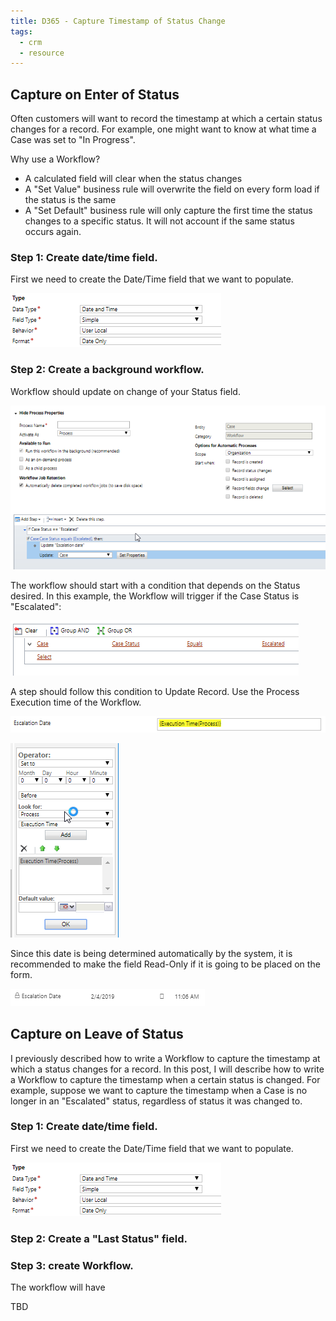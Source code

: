 ```yaml
---
title: D365 - Capture Timestamp of Status Change
tags:
  - crm
  - resource
---
```



## Capture on Enter of Status

Often customers will want to record the timestamp at which a certain status changes for a record. For example, one might want to know at what time a Case was set to "In Progress". 

Why use a Workflow?
- A calculated field will clear when the status changes
- A "Set Value" business rule will overwrite the field on every form load if the status is the same
- A "Set Default" business rule will only capture the first time the status changes to a specific status. It will not account if the same status occurs again.


### Step 1: Create date/time field.

First we need to create the Date/Time field that we want to populate.

![posts-crm-create-date-field](/images/posts-crm-create-date-field.png)

### Step 2: Create a background workflow. 

Workflow should update on change of your Status field.

![posts-crm-status-workflow](/images/posts-crm-cast-status-workflow.png)

The workflow should start with a condition that depends on the Status desired. In this example, the Workflow will trigger if the Case Status is "Escalated":

![posts-crm-status-condition](/images/posts-crm-case-status-condition.png)

A step should follow this condition to Update Record. Use the Process Execution time of the Workflow.

![posts-crm-case-status-update-2](/images/posts-crm-case-status-update-2.png)

![posts-crm-case-status-update](/images/posts-crm-case-status-update.png)

Since this date is being determined automatically by the system, it is recommended to make the field Read-Only if it is going to be placed on the form.

![posts-crm-cast-status-ui](/images/posts-crm-cast-status-ui.png)



## Capture on Leave of Status

I previously described how to write a Workflow to capture the timestamp at which a status changes for a record. In this post, I will describe how to write a Workflow to capture the timestamp when a certain status is changed. For example, suppose we want to capture the timestamp when a Case is no longer in an "Escalated" status, regardless of status it was changed to. 


### Step 1: Create date/time field.

First we need to create the Date/Time field that we want to populate.

![posts-crm-create-date-field](/images/posts-crm-create-date-field.png)

###  Step 2: Create a "Last Status" field.


### Step 3: create Workflow.

The workflow will have 

TBD
